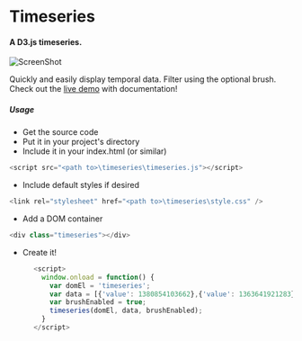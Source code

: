 Timeseries
==========
#### A D3.js timeseries.

![ScreenShot](/images/timeseries.png)

Quickly and easily display temporal data. Filter using the optional brush. Check out the [live demo](http://mlvl.github.io/timeseries) with documentation!

##### Usage

- Get the source code
- Put it in your project's directory
- Include it in your index.html (or similar) 
```JavaScript
<script src="<path to>\timeseries\timeseries.js"></script>
```
- Include default styles if desired 
```JavaScript
<link rel="stylesheet" href="<path to>\timeseries\style.css" />
```
- Add a DOM container 
```JavaScript
<div class="timeseries"></div>
```
- Create it!

```JavaScript
      <script>
        window.onload = function() {
          var domEl = 'timeseries';
          var data = [{'value': 1380854103662},{'value': 1363641921283}];
          var brushEnabled = true;
          timeseries(domEl, data, brushEnabled);
        }
      </script>
```
